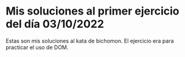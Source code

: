 # Mis soluciones al primer ejercicio del día 03/10/2022
Estas son mis soluciones al kata de bichomon. El ejercicio era para practicar el uso de DOM.
